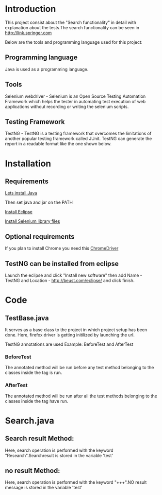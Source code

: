 # Introduction
This project consist about the "Search functionality" in detail with explanation about the tests.The search functionality can be seen in http://link.springer.com 

Below are the tools and programming language used for this project:

## Programming language 
Java is used as a programming language.
## Tools
Selenium webdriver - Selenium is an Open Source Testing Automation Framework which helps the tester in automating test execution of web applications without recording or writing the selenium scripts.
## Testing Framework
TestNG - TestNG is a testing framework that overcomes the limitations of another popular testing framework called JUnit.
TestNG can generate the report in a readable format like the one shown below.

# Installation
## Requirements
[Lets install Java](http://www.oracle.com/technetwork/java/javase/downloads/index.html)

Then set java and jar on the PATH

[Install Eclipse](http://www.eclipse.org/downloads/eclipse-packages/)

[Install Selenium library files](http://www.seleniumhq.org/download/)
## Optional requirements
If you plan to install Chrome you need this
[ChromeDriver](https://sites.google.com/a/chromium.org/chromedriver/)
## TestNG can be installed from eclipse
Launch the eclipse and click "Install new software" then add Name - TestNG and Location - http://beust.com/eclipse/ and click finish.

# Code
## TestBase.java
It serves as a base class to the project in which project setup has been done.
Here, firefox driver is getting initilized by launching the url.

TestNG annotations are used Example: BeforeTest and AfterTest
### BeforeTest
The annotated method will be run before any test method belonging to the classes inside the <test> tag is run.
### AfterTest
The annotated method will be run after all the test methods belonging to the classes inside the <test> tag have run.


# Search.java
## Search result Method:
Here, search operation is performed with the keyword "Research".Searchresult is stored in the variable 'test'
## no result Method:
Here, search operation is performed with the keyword "+++".NO result message is stored in the variable 'test'








